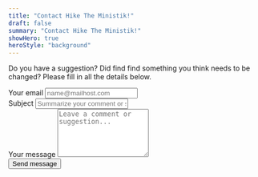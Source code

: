 ```yaml
---
title: "Contact Hike The Ministik!"
draft: false
summary: "Contact Hike The Ministik!"
showHero: true
heroStyle: "background"
---
```

<script src="https://www.google.com/recaptcha/api.js?render=6LfhI10rAAAAAPjMj_r7RycX5lBBzy3n08XckxJI"></script>
<script>
  function onSubmit(event) {
    event.preventDefault(); // Prevent default form submission
    grecaptcha.ready(function() {
      grecaptcha.execute('6LfhI10rAAAAAPjMj_r7RycX5lBBzy3n08XckxJI', {action: 'submit'}).then(function(token) {
        // Add the token to a hidden input field in your form
        document.getElementById('g-recaptcha-response').value = token;
        // Now submit your form
        document.getElementById("HikeTheMinistik-contact-form").submit(); // Give your form an ID
      });
    });
  }
</script>
<section class="bg-white dark:bg-gray-900">
  <div class="px-4 mx-auto max-w-screen-md">
      <p class="mb-8 lg:mb-8 font-light text-center text-gray-500 dark:text-gray-400 sm:text-xl">Do you have a suggestion? Did find find something you think needs to be changed? Please fill in all the details below.</p>
     <form id="HikeTheMinistik-contact-form" name="HikeTheMinistik Contact Form" action="#" class="space-y-8" netlify onsubmit="onSubmit(event)">
          <div>
              <label for="email" class="block mb-2 text-sm font-medium text-gray-900 dark:text-gray-300">Your email</label>
              <input type="email" id="email" class="prose shadow-sm bg-gray-50 border border-gray-300 text-gray-900 text-sm rounded-lg focus:ring-primary-500 focus:border-primary-500 block w-full p-2.5 dark:bg-gray-700 dark:border-gray-600 dark:placeholder-gray-400 dark:text-white dark:focus:ring-primary-500 dark:focus:border-primary-500 dark:shadow-sm-light" placeholder="name@mailhost.com" required>
          </div>
          <div>
              <label for="subject" class="block mb-2 text-sm font-medium text-gray-900 dark:text-gray-300">Subject</label>
              <input type="text" id="subject" class="prose block p-3 w-full text-sm text-gray-900 bg-gray-50 rounded-lg border border-gray-300 shadow-sm focus:ring-primary-500 focus:border-primary-500 dark:bg-gray-700 dark:border-gray-600 dark:placeholder-gray-400 dark:text-white dark:focus:ring-primary-500 dark:focus:border-primary-500 dark:shadow-sm-light" placeholder="Summarize your comment or suggestion..." required>
          </div>
          <div class="sm:col-span-2">
              <label for="message" class="block mb-2 text-sm font-medium text-gray-900 dark:text-gray-400">Your message</label>
              <textarea id="message" rows="6" class="prose block p-2.5 w-full text-sm text-gray-900 bg-gray-50 rounded-lg shadow-sm border border-gray-300 focus:ring-primary-500 focus:border-primary-500 dark:bg-gray-700 dark:border-gray-600 dark:placeholder-gray-400 dark:text-white dark:focus:ring-primary-500 dark:focus:border-primary-500" placeholder="Leave a comment or suggestion..."></textarea>
          </div>
          <input type="hidden" id="g-recaptcha-response" name="g-recaptcha-response">
          <button type="submit" class="py-3 px-5 text-sm font-medium text-center text-white rounded-lg bg-primary-700 sm:w-fit hover:bg-primary-800 focus:ring-4 focus:outline-none focus:ring-primary-300 dark:bg-primary-600 dark:hover:bg-primary-700 dark:focus:ring-primary-800">Send message</button>
      </form>
  </div>
</section>